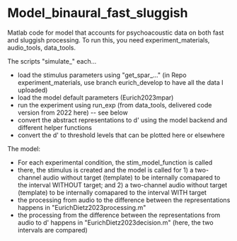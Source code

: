 # Model_binaural_fast_sluggish
Matlab code for model that accounts for psychoacoustic data on both fast and sluggish processing.
To run this, you need experiment_materials, audio_tools, data_tools.

The scripts "simulate_<AuthorYear>" each...
* load the stimulus parameters using "get_spar_..." (in Repo experiment_materials, use branch eurich_develop to have all the data I uploaded)
* load the model default parameters  (Eurich2023mpar)
* run the experiment using run_exp (from data_tools, delivered code version from 2022 here) -- see below
* convert the abstract representations to d' using the model backend and different helper functions
* convert the d' to threshold levels that can be plotted here or elsewhere


The model:
* For each experimental condition, the stim_model_function is called
* there, the stimulus is created and the model is called for 1) a two-channel audio without target (template) to be internally comapared to the interval WITHOUT target; and 2) a two-channel audio without target (template) to be internally comapared to the interval WITH target
* the processing from audio to the difference between the representations happens in "EurichDietz2023processing.m"
* the processing from the difference between the representations from audio to d' happens in "EurichDietz2023decision.m" (here, the two intervals are compared)
